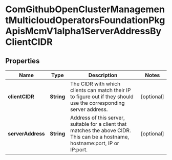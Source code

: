 
# ComGithubOpenClusterManagementMulticloudOperatorsFoundationPkgApisMcmV1alpha1ServerAddressByClientCIDR

## Properties
Name | Type | Description | Notes
------------ | ------------- | ------------- | -------------
**clientCIDR** | **String** | The CIDR with which clients can match their IP to figure out if they should use the corresponding server address. |  [optional]
**serverAddress** | **String** | Address of this server, suitable for a client that matches the above CIDR. This can be a hostname, hostname:port, IP or IP:port. |  [optional]



